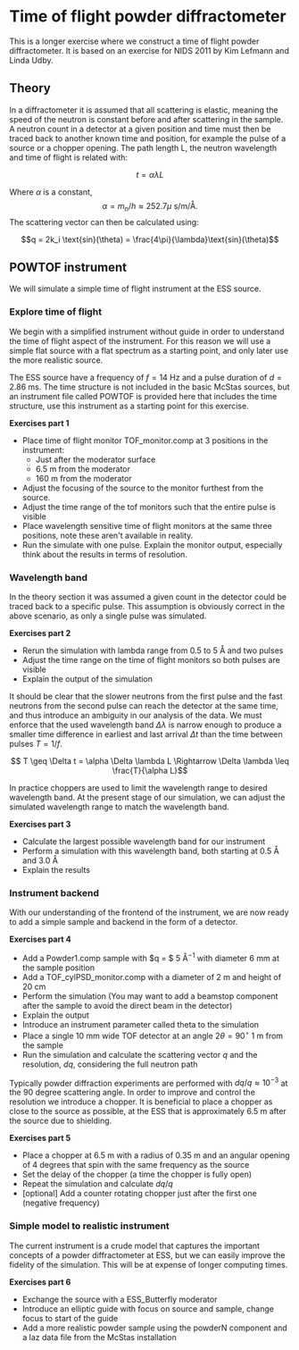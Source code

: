 # Time of flight powder diffractometer
This is a longer exercise where we construct a time of flight powder diffractometer. It is based on an exercise for NIDS 2011 by Kim Lefmann and Linda Udby.

## Theory
In a diffractometer it is assumed that all scattering is elastic, meaning the speed of the neutron is constant before and after scattering in the sample. A neutron count in a detector at a given position and time must then be traced back to another known time and position, for example the pulse of a source or a chopper opening. The path length L, the neutron wavelength and time of flight is related with:

$$t=\alpha \lambda L$$

Where $\alpha$ is a constant, 
$$\alpha = m_n/h \approx 252.7 \mu \textrm{~s/m/Å.} $$
The scattering vector can then be calculated using:

$$q = 2k_i \text{sin}(\theta) = \frac{4\pi}{\lambda}\text{sin}(\theta)$$

## POWTOF instrument
We will simulate a simple time of flight instrument at the ESS source.

### Explore time of flight
We begin with a simplified instrument without guide in order to understand the time of flight aspect of the instrument. For this reason we will use a simple flat source with a flat spectrum as a starting point, and only later use the more realistic source. 

The ESS source have a frequency of $f=14$ Hz and a pulse duration of $d=2.86$ ms. The time structure is not included in the basic McStas sources, but an instrument file called POWTOF is provided here that includes the time structure, use this instrument as a starting point for this exercise.

**Exercises part 1**
- Place time of flight monitor TOF_monitor.comp at 3 positions in the instrument:
    - Just after the moderator surface
    - 6.5 m from the moderator 
    - 160 m from the moderator
- Adjust the focusing of the source to the monitor furthest from the source.
- Adjust the time range of the tof monitors such that the entire pulse is visible
- Place wavelength sensitive time of flight monitors at the same three positions, note these aren't available in reality.
- Run the simulate with one pulse. Explain the monitor output, especially think about the results in terms of resolution.

### Wavelength band
In the theory section it was assumed a given count in the detector could be traced back to a specific pulse. This assumption is obviously correct in the above scenario, as only a single pulse was simulated.

**Exercises part 2**
- Rerun the simulation with lambda range from 0.5 to 5 Å and two pulses
- Adjust the time range on the time of flight monitors so both pulses are visible
- Explain the output of the simulation

It should be clear that the slower neutrons from the first pulse and the fast neutrons from the second pulse can reach the detector at the same time, and thus introduce an ambiguity in our analysis of the data. We must enforce that the used wavelength band $\Delta \lambda$ is narrow enough to produce a smaller time difference in earliest and last arrival $\Delta t$ than the time between pulses $T = 1/f$.

$$ T \geq \Delta t = \alpha \Delta \lambda L \Rightarrow \Delta \lambda \leq \frac{T}{\alpha L}$$

In practice choppers are used to limit the wavelength range to desired wavelength band. At the present stage of our simulation, we can adjust the simulated wavelength range to match the wavelength band.

**Exercises part 3**
- Calculate the largest possible wavelength band for our instrument
- Perform a simulation with this wavelength band, both starting at 0.5 Å and 3.0 Å
- Explain the results

### Instrument backend
With our understanding of the frontend of the instrument, we are now ready to add a simple sample and backend in the form of a detector.

**Exercises part 4**
- Add a Powder1.comp sample with $q = $ 5 Å$^{-1}$ with diameter 6 mm at the sample position
- Add a TOF_cylPSD_monitor.comp with a diameter of 2 m and height of 20 cm
- Perform the simulation (You may want to add a beamstop component after the sample to avoid the direct beam in the detector)
- Explain the output
- Introduce an instrument parameter called theta to the simulation
- Place a single 10 mm wide TOF detector at an angle $2 \theta = 90^\circ$  1 m from the sample
- Run the simulation and calculate the scattering vector $q$ and the resolution, $dq$, considering the full neutron path

Typically powder diffraction experiments are performed with $dq/q \approx 10^{-3}$ at the 90 degree scattering angle. In order to improve and control the resolution we introduce a chopper. It is beneficial to place a chopper as close to the source as possible, at the ESS that is approximately 6.5 m after the source due to shielding.

**Exercises part 5**
- Place a chopper at 6.5 m with a radius of 0.35 m and an angular opening of 4 degrees that spin with the same frequency as the source
- Set the delay of the chopper (a time the chopper is fully open)
- Repeat the simulation and calculate $dq/q$
- [optional] Add a counter rotating chopper just after the first one (negative frequency)

### Simple model to realistic instrument
The current instrument is a crude model that captures the important concepts of a powder diffractometer at ESS, but we can easily improve the fidelity of the simulation. This will be at expense of longer computing times.

**Exercises part 6**
- Exchange the source with a ESS_Butterfly moderator
- Introduce an elliptic guide with focus on source and sample, change focus to start of the guide
- Add a more realistic powder sample using the powderN component and a laz data file from the McStas installation



